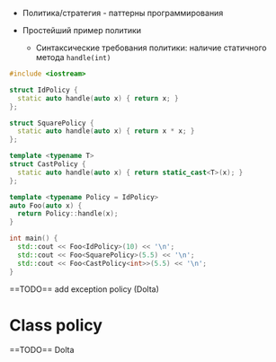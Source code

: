 - Политика/стратегия - паттерны программирования

- Простейший пример политики
	- Синтаксические требования политики: наличие статичного метода `handle(int)`
```cpp
#include <iostream>

struct IdPolicy {
  static auto handle(auto x) { return x; }
};

struct SquarePolicy {
  static auto handle(auto x) { return x * x; }
};

template <typename T>
struct CastPolicy {
  static auto handle(auto x) { return static_cast<T>(x); }
};

template <typename Policy = IdPolicy>
auto Foo(auto x) {
  return Policy::handle(x);
}

int main() {
  std::cout << Foo<IdPolicy>(10) << '\n';
  std::cout << Foo<SquarePolicy>(5.5) << '\n';
  std::cout << Foo<CastPolicy<int>>(5.5) << '\n';
}
```
==TODO== add exception policy (Dolta)
# Class policy

==TODO== Dolta
